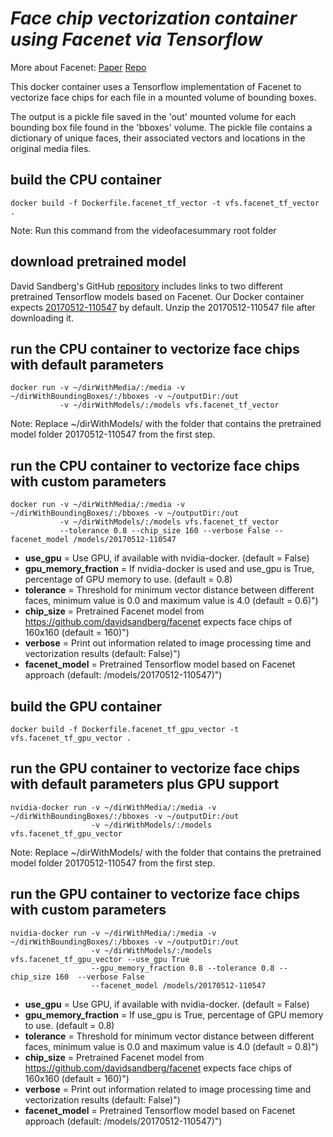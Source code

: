 # *Face chip vectorization container using Facenet via Tensorflow*
More about Facenet: 
[Paper](https://arxiv.org/pdf/1503.03832.pdf)
[Repo](https://github.com/davidsandberg/facenet)

This docker container uses a Tensorflow implementation of Facenet to vectorize face chips for each file in a mounted volume of bounding boxes.  

The output is a pickle file saved in the 'out' mounted volume for each bounding box file found in the 'bboxes' volume. The pickle file contains a dictionary of unique faces, their associated vectors and locations in the original media files.


## build the CPU container

```Shell
docker build -f Dockerfile.facenet_tf_vector -t vfs.facenet_tf_vector .
```

Note: Run this command from the videofacesummary root folder

## download pretrained model

David Sandberg's GitHub [repository](https://github.com/davidsandberg/facenet) includes links to two different pretrained Tensorflow models based on Facenet. Our Docker container expects [20170512-110547](https://drive.google.com/file/d/0B5MzpY9kBtDVZ2RpVDYwWmxoSUk) by default. Unzip the 20170512-110547 file after downloading it.

## run the CPU container to vectorize face chips with default parameters
```Shell
docker run -v ~/dirWithMedia/:/media -v ~/dirWithBoundingBoxes/:/bboxes -v ~/outputDir:/out 
           -v ~/dirWithModels/:/models vfs.facenet_tf_vector  
```

Note: Replace ~/dirWithModels/ with the folder that contains the pretrained model folder 20170512-110547 from the first step.

## run the CPU container to vectorize face chips with custom parameters
```Shell
docker run -v ~/dirWithMedia/:/media -v ~/dirWithBoundingBoxes/:/bboxes -v ~/outputDir:/out 
           -v ~/dirWithModels/:/models vfs.facenet_tf_vector  
           --tolerance 0.8 --chip_size 160 --verbose False --facenet_model /models/20170512-110547
 ```  

  * **use_gpu** = Use GPU, if available with nvidia-docker. (default = False)    
  * **gpu_memory_fraction** = If nvidia-docker is used and use_gpu is True, percentage of GPU memory to use. (default = 0.8)
  * **tolerance** = Threshold for minimum vector distance between different faces, minimum value is 0.0 and maximum value is 4.0 (default = 0.6)")
  * **chip_size** = Pretrained Facenet model from https://github.com/davidsandberg/facenet expects face chips of 160x160 (default = 160)")
  * **verbose** = Print out information related to image processing time and vectorization results (default: False)")
  * **facenet_model** = Pretrained Tensorflow model based on Facenet approach (default: /models/20170512-110547)")


## build the GPU container
```Shell
docker build -f Dockerfile.facenet_tf_gpu_vector -t vfs.facenet_tf_gpu_vector .
```

## run the GPU container to vectorize face chips with default parameters plus GPU support
```Shell
nvidia-docker run -v ~/dirWithMedia/:/media -v ~/dirWithBoundingBoxes/:/bboxes -v ~/outputDir:/out 
                  -v ~/dirWithModels/:/models vfs.facenet_tf_gpu_vector 
```

Note: Replace ~/dirWithModels/ with the folder that contains the pretrained model folder 20170512-110547 from the first step.


## run the GPU container to vectorize face chips with custom parameters
```Shell
nvidia-docker run -v ~/dirWithMedia/:/media -v ~/dirWithBoundingBoxes/:/bboxes -v ~/outputDir:/out 
                  -v ~/dirWithModels/:/models vfs.facenet_tf_gpu_vector --use_gpu True
                  --gpu_memory_fraction 0.8 --tolerance 0.8 --chip_size 160  --verbose False 
                  --facenet_model /models/20170512-110547
```

  * **use_gpu** = Use GPU, if available with nvidia-docker. (default = False)    
  * **gpu_memory_fraction** = If use_gpu is True, percentage of GPU memory to use. (default = 0.8)
  * **tolerance** = Threshold for minimum vector distance between different faces, minimum value is 0.0 and maximum value is 4.0 (default = 0.8)")
  * **chip_size** = Pretrained Facenet model from https://github.com/davidsandberg/facenet expects face chips of 160x160 (default = 160)")
  * **verbose** = Print out information related to image processing time and vectorization results  (default: False)")
  * **facenet_model** = Pretrained Tensorflow model based on Facenet approach (default: /models/20170512-110547)")
